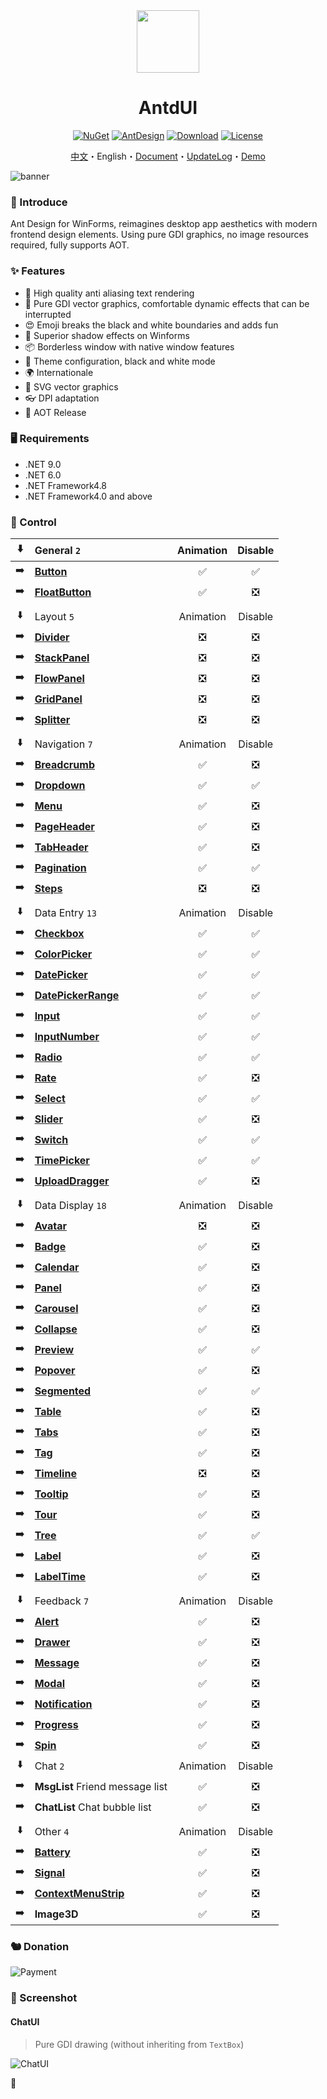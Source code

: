 <div align="center">

<img height="100" src="src/logo.png">

<h1>AntdUI</h1>

[![NuGet](https://img.shields.io/nuget/v/AntdUI.svg?style=flat-square&label=AntdUI&logo=nuget)](https://www.nuget.org/packages/AntdUI)
[![AntDesign](https://img.shields.io/badge/AntDesign%20-5.0-1677ff?style=flat-square&logo=antdesign)](https://ant-design.antgroup.com/components/overview-cn)
[![Download](https://img.shields.io/nuget/dt/antdui?style=flat-square)](https://www.nuget.org/packages/AntdUI)
[![License](https://img.shields.io/badge/license-Apache%202.0-4EB1BA.svg?style=flat-square)](http://www.apache.org/licenses/LICENSE-2.0)

[中文](README-zh.md)・English・[Document](doc/wiki/en/Home.md)・[UpdateLog](doc/wiki/en/UpdateLog.md)・[Demo](https://gitee.com/mubaiyanghua/antdui-demo)

</div>

![banner](doc/pre/banner-en.png)

### 🦄 Introduce

Ant Design for WinForms, reimagines desktop app aesthetics with modern frontend design elements. Using pure GDI graphics, no image resources required, fully supports AOT.

### ✨ Features

- 🌈 High quality anti aliasing text rendering
- 🎨 Pure GDI vector graphics, comfortable dynamic effects that can be interrupted
- 😍 Emoji breaks the black and white boundaries and adds fun
- 💎 Superior shadow effects on Winforms
- 📦 Borderless window with native window features
- 👚 Theme configuration, black and white mode
- 🌍 Internationale
- 🦜 SVG vector graphics
- 👓 DPI adaptation
- 🦺 AOT Release

### 🖥 Requirements

- .NET 9.0
- .NET 6.0
- .NET Framework4.8
- .NET Framework4.0 and above

### 🌴 Control

⬇️| General `2` | Animation | Disable |
:---:|:--|:--:|:--:|
➡️| [**Button**](doc/wiki/en/Control/Button.md) | ✅ | ✅ |
➡️| [**FloatButton**](doc/wiki/en/Control/FloatButton.md) | ✅ | ❎ |
||||
⬇️| Layout `5` | Animation | Disable |
➡️| [**Divider**](doc/wiki/en/Control/Divider.md) | ❎ | ❎ |
➡️| [**StackPanel**](doc/wiki/en/Control/StackPanel.md) | ❎ | ❎ |
➡️| [**FlowPanel**](doc/wiki/en/Control/FlowPanel.md) | ❎ | ❎ |
➡️| [**GridPanel**](doc/wiki/en/Control/GridPanel.md) | ❎ | ❎ |
➡️| [**Splitter**](doc/wiki/zh/Control/Splitter.md) | ❎ | ❎ |
||||
⬇️| Navigation `7` | Animation | Disable |
➡️| [**Breadcrumb**](doc/wiki/en/Control/Breadcrumb.md) | ✅ | ❎ |
➡️| [**Dropdown**](doc/wiki/en/Control/Dropdown.md) | ✅ | ✅ |
➡️| [**Menu**](doc/wiki/en/Control/Menu.md) | ✅ | ❎ |
➡️| [**PageHeader**](doc/wiki/en/Control/PageHeader.md) | ✅ | ❎ |
➡️| [**TabHeader**](doc/wiki/en/Control/TabHeader.md) | ✅ | ❎ |
➡️| [**Pagination**](doc/wiki/en/Control/Pagination.md) | ✅ | ✅ |
➡️| [**Steps**](doc/wiki/en/Control/Steps.md) | ❎ | ❎ |
||||
⬇️| Data Entry `13` | Animation | Disable |
➡️| [**Checkbox**](doc/wiki/en/Control/Checkbox.md) | ✅ | ✅ |
➡️| [**ColorPicker**](doc/wiki/en/Control/ColorPicker.md) | ✅ | ✅ |
➡️| [**DatePicker**](doc/wiki/en/Control/DatePicker.md) | ✅ | ✅ |
➡️| [**DatePickerRange**](doc/wiki/en/Control/DatePicker#DatePickerRange.md) | ✅ | ✅ |
➡️| [**Input**](doc/wiki/en/Control/Input.md) | ✅ | ✅ |
➡️| [**InputNumber**](doc/wiki/en/Control/Input#InputNumber.md) | ✅ | ✅ |
➡️| [**Radio**](doc/wiki/en/Control/Radio.md) | ✅ | ✅ |
➡️| [**Rate**](doc/wiki/en/Control/Rate.md) | ✅ | ❎ |
➡️| [**Select**](doc/wiki/en/Control/Select.md) | ✅ | ✅ |
➡️| [**Slider**](doc/wiki/en/Control/Slider.md) | ✅ | ❎ |
➡️| [**Switch**](doc/wiki/en/Control/Switch.md) | ✅ | ✅ |
➡️| [**TimePicker**](doc/wiki/en/Control/TimePicker.md) | ✅ | ✅ |
➡️| [**UploadDragger**](doc/wiki/en/Control/UploadDragger.md) | ✅ | ❎ |
||||
⬇️| Data Display `18` | Animation | Disable |
➡️| [**Avatar**](doc/wiki/en/Control/Avatar.md) | ❎ | ❎ |
➡️| [**Badge**](doc/wiki/en/Control/Badge.md) | ✅ | ❎ |
➡️| [**Calendar**](doc/wiki/en/Control/Calendar.md) | ✅ | ❎ |
➡️| [**Panel**](doc/wiki/en/Control/Panel.md) | ✅ | ❎ |
➡️| [**Carousel**](doc/wiki/en/Control/Carousel.md) | ✅ | ❎ |
➡️| [**Collapse**](doc/wiki/en/Control/Collapse.md) | ✅ | ❎ |
➡️| [**Preview**](doc/wiki/en/Control/Preview.md) | ✅ | ✅ |
➡️| [**Popover**](doc/wiki/en/Control/Popover.md) | ✅ | ❎ |
➡️| [**Segmented**](doc/wiki/en/Control/Segmented.md) | ✅ | ✅ |
➡️| [**Table**](doc/wiki/en/Control/Table.md) | ✅ | ❎ |
➡️| [**Tabs**](doc/wiki/en/Control/Tabs.md) | ✅ | ❎ |
➡️| [**Tag**](doc/wiki/en/Control/Tag.md) | ✅ | ❎ |
➡️| [**Timeline**](doc/wiki/en/Control/Timeline.md) | ❎ | ❎ |
➡️| [**Tooltip**](doc/wiki/en/Control/Tooltip.md) | ✅ | ❎ |
➡️| [**Tour**](doc/wiki/en/Control/Tour.md) | ✅ | ❎ |
➡️| [**Tree**](doc/wiki/en/Control/Tree.md) | ✅ | ✅ |
➡️| [**Label**](doc/wiki/en/Control/Label.md) | ✅ | ❎ |
➡️| [**LabelTime**](doc/wiki/zh/Control/LabelTime.md) | ✅ | ❎ |
||||
⬇️| Feedback `7` | Animation | Disable |
➡️| [**Alert**](doc/wiki/en/Control/Alert.md) | ✅ | ❎ |
➡️| [**Drawer**](doc/wiki/en/Control/Drawer.md) | ✅ | ❎ |
➡️| [**Message**](doc/wiki/en/Control/Message.md) | ✅ | ❎ |
➡️| [**Modal**](doc/wiki/en/Control/Modal.md) | ✅ | ❎ |
➡️| [**Notification**](doc/wiki/en/Control/Notification.md) | ✅ | ❎ |
➡️| [**Progress**](doc/wiki/en/Control/Progress.md) | ✅ | ❎ |
➡️| [**Spin**](doc/wiki/en/Control/Spin.md) | ✅ | ❎ |
⬇️| Chat `2` | Animation | Disable |
➡️| **MsgList** Friend message list | ✅ | ❎ |
➡️| **ChatList** Chat bubble list | ✅ | ❎ |
||||
⬇️| Other `4` | Animation | Disable |
➡️| [**Battery**](doc/wiki/en/Control/Battery.md) | ✅ | ❎ |
➡️| [**Signal**](doc/wiki/en/Control/Signal.md) | ✅ | ❎ |
➡️| [**ContextMenuStrip**](doc/wiki/en/Control/ContextMenuStrip.md) | ✅ | ❎ |
➡️| **Image3D** | ✅ | ❎ |

### 🐿️ Donation
![Payment](doc/pre/Payment.png)

### 🎨 Screenshot

#### ChatUI

> Pure GDI drawing (without inheriting from `TextBox`)

![ChatUI](doc/screenshot/ChatUI.gif)

🦦